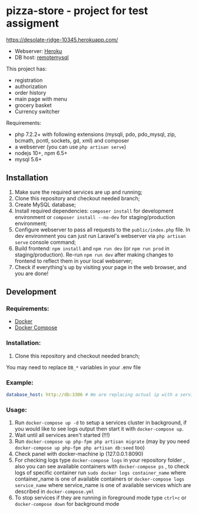 pizza-store - project for test assigment
========================================================
https://desolate-ridge-10345.herokuapp.com/
* Webserver: [Heroku](https://dashboard.heroku.com/login)
* DB host: [remotemysql](https://remotemysql.com/) 

This project has: 
* registration
* authorization
* order history
* main page with menu
* grocery basket
* Currency switcher


Requirements:

* php 7.2.2+ with following extensions (mysqli, pdo, pdo_mysql, zip, bcmath, pcntl, sockets, gd, xml) and composer
* a webserver (you can use `php artisan serve`)
* nodejs 10+, npm 6.5+
* mysql 5.6+

Installation
------------
1. Make sure the required services are up and running;
2. Clone this repository and checkout needed branch;
3. Create MySQL database;
4. Install required dependencies: `composer install` for development environment or `composer install --no-dev` for staging/production environment;
5. Configure webserver to pass all requests to the `public/index.php` file.
 In dev environment you can just run Laravel's webserver via `php artisan serve` console command;
6. Build frontend: `npm install` and `npm run dev` (or `npm run prod` in staging/production). Re-run `npm run dev` after making changes to frontend to reflect them in your local webserver;
7. Check if everything's up by visiting your page in the web browser, and you are done!

Development
-----------

### Requirements:

* [Docker](https://docs.docker.com/install/#backporting) 
* [Docker Compose](https://docs.docker.com/compose/install/#install-compose)

### Installation:

1. Clone this repository and checkout needed branch;

You may need to replace `DB_*` variables in your .env file

### Example:

```yaml
database_host: http://db:3306 # We are replacing actual ip with a service alias `db`
```

### Usage:

1. Run `docker-compose up -d` to setup a services cluster in background, if you would like to see logs output then start it with `docker-compose up`.
2. Wait until all services aren't started  (!!!)
3. Run `docker-compose up php-fpm php artisan migrate` (may by you need `docker-compose up php-fpm php artisan db:seed` too)
4. Check panel with docker-machine ip (127.0.0.1:8090)
5. For checking logs type `docker-compose logs` in your repository folder , also you can see available containers with `docker-compose ps` ,
to check logs of specific container run `sudo docker logs container_name` where container_name is one of available containers 
or `docker-compose logs service_name` where service_name is one of available services which are described in `docker-compose.yml` 
6. To stop services if they are running in foreground mode type `ctrl+c` or `docker-compose down` for background mode
